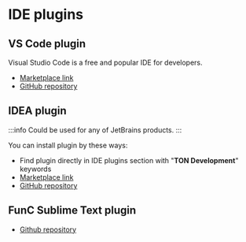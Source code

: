 # IDE plugins

## VS Code plugin

Visual Studio Code is a free and popular IDE for developers.

- [Marketplace link](https://marketplace.visualstudio.com/items?itemName=tonwhales.func-vscode)
- [GitHub repository](https://github.com/ton-foundation/vscode-func)

## IDEA plugin 

:::info
Could be used for any of JetBrains products.
:::

You can install plugin by these ways:
- Find plugin directly in IDE plugins section with "**TON Development**" keywords
- [Marketplace link](https://plugins.jetbrains.com/plugin/18541-ton-development)
- [GitHub repository](https://github.com/ton-blockchain/intellij-ton)

## FunC Sublime Text plugin

- [Github repository](https://github.com/savva425/func_plugin_sublimetext3)
